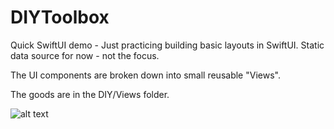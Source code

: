 # DIYToolbox
Quick SwiftUI demo - Just practicing building basic layouts in SwiftUI. Static data source for now - not the focus.

The UI components are broken down into small reusable "Views".

The goods are in the DIY/Views folder.

![alt text](https://github.com/bkwebhero/DIYToolbox/screenshot.png)
